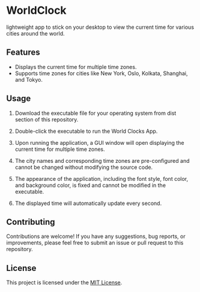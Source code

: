 # WorldClock
lightweight app to stick on your desktop to view the current time for various cities around the world.

## Features

- Displays the current time for multiple time zones.
- Supports time zones for cities like New York, Oslo, Kolkata, Shanghai, and Tokyo.

## Usage

1. Download the executable file for your operating system from dist section of this repository.

2. Double-click the executable to run the World Clocks App.

3. Upon running the application, a GUI window will open displaying the current time for multiple time zones.

4. The city names and corresponding time zones are pre-configured and cannot be changed without modifying the source code.

5. The appearance of the application, including the font style, font color, and background color, is fixed and cannot be modified in the executable.

6. The displayed time will automatically update every second.

## Contributing

Contributions are welcome! If you have any suggestions, bug reports, or improvements, please feel free to submit an issue or pull request to this repository.

## License

This project is licensed under the [MIT License](LICENSE).


